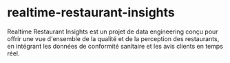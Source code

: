 # realtime-restaurant-insights
Realtime Restaurant Insights est un projet de data engineering conçu pour offrir une vue d'ensemble de la qualité et de la perception des restaurants, en intégrant les données de conformité sanitaire et les avis clients en temps réel.
